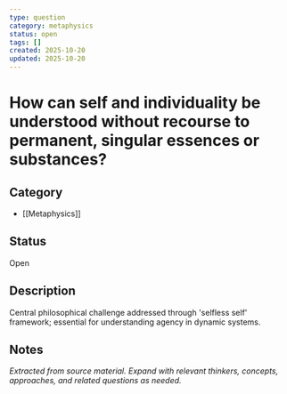 ```yaml
---
type: question
category: metaphysics
status: open
tags: []
created: 2025-10-20
updated: 2025-10-20
---
```


# How can self and individuality be understood without recourse to permanent, singular essences or substances?

## Category

- [[Metaphysics]]

## Status

Open

## Description

Central philosophical challenge addressed through 'selfless self' framework; essential for understanding agency in dynamic systems.

## Notes

*Extracted from source material. Expand with relevant thinkers, concepts, approaches, and related questions as needed.*
